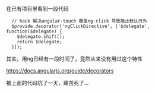 在已有项目里看到一段代码

```
  // hack 解决angular-touch 覆盖ng-click 导致阻止默认行为
  $provide.decorator('ngClickDirective', ['$delegate', function($delegate) {
    $delegate.shift();
    return $delegate;
  }]);
```

其实，用ng已经有一段时间了，竟然从来没有用过这个特性

https://docs.angularjs.org/guide/decorators

被上面的代码坑了一天，痛苦死了...
